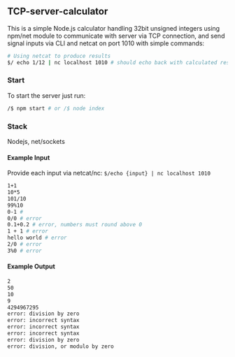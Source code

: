

## TCP-server-calculator
This is a simple Node.js calculator handling 32bit unsigned integers using npm/net module to communicate with server via TCP connection, and send signal inputs via CLI and netcat on port 1010 with simple commands:

```sh
# Using netcat to produce results
$/ echo 1/12 | nc localhost 1010 # should echo back with calculated result
``` 


### Start
To start the server just run:

```sh
/$ npm start # or /$ node index

```

### Stack
Nodejs, net/sockets


#### Example Input
Provide each input via netcat/nc: `$/echo {input} | nc localhost 1010`

```sh 
1+1
10*5
101/10
99%10
0-1 # 
0/0 # error
0.1+0.2 # error, numbers must round above 0
1 + 1 # error
hello world # error
2/0 # error 
3%0 # error
```

#### Example Output

```sh
2
50
10
9
4294967295
error: division by zero
error: incorrect syntax
error: incorrect syntax
error: incorrect syntax
error: division by zero
error: division, or modulo by zero
```



